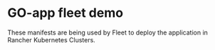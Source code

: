 # GO-app fleet demo

These manifests are being used by Fleet to deploy the application in Rancher Kubernetes Clusters.

